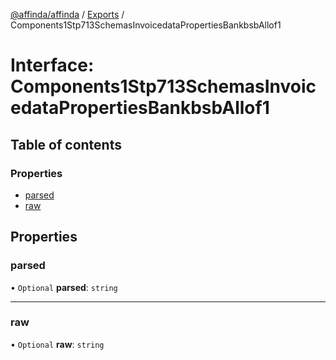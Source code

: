 [@affinda/affinda](../README.md) / [Exports](../modules.md) / Components1Stp713SchemasInvoicedataPropertiesBankbsbAllof1

# Interface: Components1Stp713SchemasInvoicedataPropertiesBankbsbAllof1

## Table of contents

### Properties

- [parsed](Components1Stp713SchemasInvoicedataPropertiesBankbsbAllof1.md#parsed)
- [raw](Components1Stp713SchemasInvoicedataPropertiesBankbsbAllof1.md#raw)

## Properties

### parsed

• `Optional` **parsed**: `string`

___

### raw

• `Optional` **raw**: `string`
